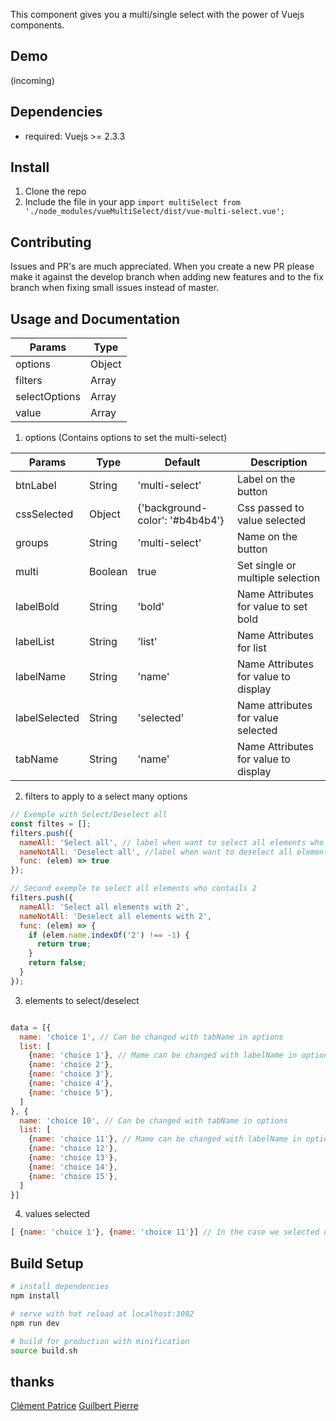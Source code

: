 This component gives you a multi/single select with the power of Vuejs components.

## Demo
(incoming)

## Dependencies
- required: Vuejs >= 2.3.3

## Install
1. Clone the repo
2. Include the file in your app
  `import multiSelect from './node_modules/vueMultiSelect/dist/vue-multi-select.vue';`

## Contributing
Issues and PR's are much appreciated.
When you create a new PR please make it against the develop branch when adding new features and to the fix branch when fixing small issues instead of master.

## Usage and Documentation
| Params        | Type        |
| ------------- | ----------- |
| options       | Object      |
| filters       | Array       |
| selectOptions | Array       |
| value         | Array       |

1. options (Contains options to set the multi-select)

| Params        | Type     | Default                          | Description                           |
| ------------- | -------- | -------------------------------- | ------------------------------------- |
| btnLabel      | String   | 'multi-select'                   | Label on the button	              |
| cssSelected   | Object   | {'background-color': '#b4b4b4'}  | Css passed to value selected          |
| groups        | String   | 'multi-select'                   | Name on the button                    |
| multi         | Boolean  | true                             | Set single or multiple selection      |
| labelBold     | String   | 'bold'                           | Name Attributes for value to set bold |
| labelList     | String   | 'list'                           | Name Attributes for list              |
| labelName     | String   | 'name'                           | Name Attributes for value to display  |
| labelSelected | String   | 'selected'                       | Name attributes for value selected    |
| tabName       | String   | 'name'                           | Name Attributes for value to display  |

2. filters to apply to a select many options
```javascript
// Exemple with Select/Deselect all
const filtes = [];
filters.push({
  nameAll: 'Select all', // label when want to select all elements who answer yes to the function
  nameNotAll: 'Deselect all', //label when want to deselect all elements who answer yes to the function
  func: (elem) => true
});

// Second exemple to select all elements who contails 2
filters.push({
  nameAll: 'Select all elements with 2',
  nameNotAll: 'Deselect all elements with 2',
  func: (elem) => {
    if (elem.name.indexOf('2') !== -1) {
      return true;
    }
    return false;
  }
});
```

3. elements to select/deselect
``` javascript

data = [{
  name: 'choice 1', // Can be changed with tabName in options
  list: [
    {name: 'choice 1'}, // Mame can be changed with labelName in options
    {name: 'choice 2'},
    {name: 'choice 3'},
    {name: 'choice 4'},
    {name: 'choice 5'},
  ]
}, {
  name: 'choice 10', // Can be changed with tabName in options
  list: [
    {name: 'choice 11'}, // Mame can be changed with labelName in options
    {name: 'choice 12'},
    {name: 'choice 13'},
    {name: 'choice 14'},
    {name: 'choice 15'},
  ]
}]

```

4. values selected
``` javascript
[ {name: 'choice 1'}, {name: 'choice 11'}] // In the case we selected choice 1 and choice 11
```

## Build Setup

``` bash
# install dependencies
npm install

# serve with hot reload at localhost:3002
npm run dev

# build for production with minification
source build.sh
```

## thanks

[Clément Patrice](https://github.com/monsieurp)
[Guilbert Pierre](https://github.com/guilbep)
